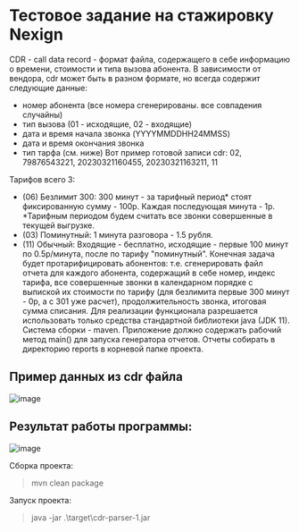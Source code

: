 # Тестовое задание на стажировку Nexign
CDR - сall data record - формат файла, содержащего в себе информацию о времени, стоимости и типа вызова абонента.
В зависимости от вендора, cdr может быть в разном формате, но всегда содержит следующие данные:
- номер абонента (все номера сгенерированы. все совпадения случайны)
- тип вызова (01 - исходящие, 02 - входящие)
- дата и время начала звонка (YYYYMMDDHH24MMSS)
- дата и время окончания звонка
- тип тарфа (см. ниже)
Вот пример готовой записи cdr:
02, 79876543221, 20230321160455, 20230321163211, 11

Тарифов всего 3:
- (06) Безлимит 300: 300 минут - за тарифный период* стоят фиксированную сумму - 100р. Каждая последующая минута - 1р. 
*Тарифным периодом будем считать все звонки совершенные в текущей выгрузке. 
- (03) Поминутный: 1 минута разговора - 1.5 рубля. 
- (11) Обычный:
Входящие - бесплатно, исходящие - первые 100 минут по 0.5р/минута, после по тарифу "поминутный".
Конечная задача будет протарифицировать абонентов: т.е. сгенерировать файл отчета для каждого абонента, содержащий в себе номер, индекс тарифа, все совершенные звонки в календарном порядке с выпиской их стоимости по тарифу (для безлимита первые 300 минут - 0р, а с 301 уже расчет), продолжительность звонка, итоговая сумма списания. 
Для реализации функционала разрешается использовать только средства стандартной библиотеки java (JDK 11). Система сборки - maven. Приложение должно содержать рабочий метод main() для запуска генератора отчетов. Отчеты собирать в директорию reports в корневой папке проекта.
## Пример данных из cdr файла
![image](https://user-images.githubusercontent.com/89010195/227305921-c6970a41-57dc-4085-8925-29f0ec1559a5.png)
## Результат работы программы:
![image](https://user-images.githubusercontent.com/89010195/227305583-15effe03-2922-433e-bc53-296200be59dd.png)

Сборка проекта: 
> mvn clean package

Запуск проекта:
> java -jar .\target\cdr-parser-1.jar
